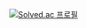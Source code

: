 [![Solved.ac
프로필](http://mazassumnida.wtf/api/v2/generate_badge?boj=sc1713)](https://solved.ac/sc1713)
